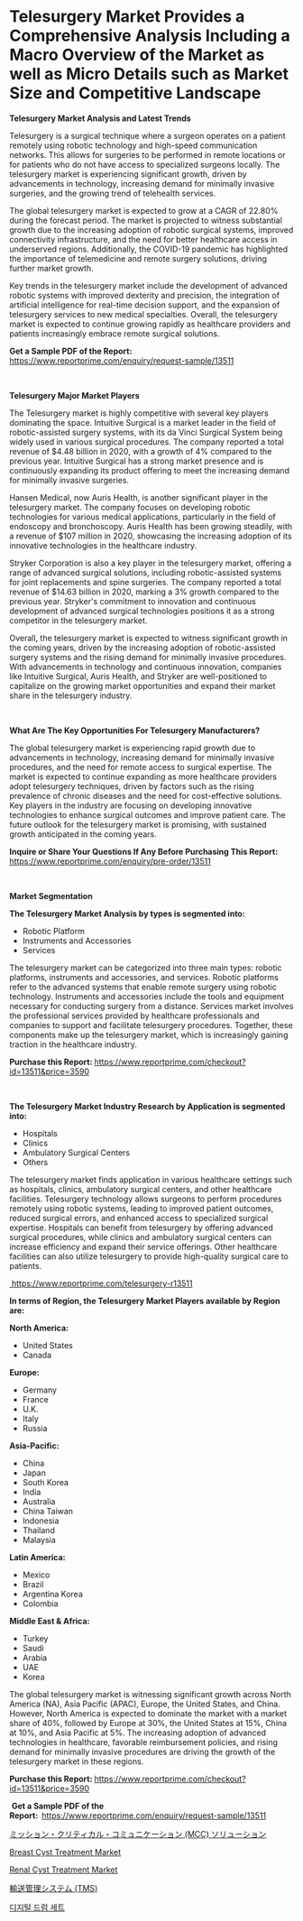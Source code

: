 <p><h1>Telesurgery Market Provides a Comprehensive Analysis Including a Macro Overview of the Market as well as Micro Details such as Market Size and Competitive Landscape</h1></p><p><strong>Telesurgery Market Analysis and Latest Trends</strong></p>
<p><p>Telesurgery is a surgical technique where a surgeon operates on a patient remotely using robotic technology and high-speed communication networks. This allows for surgeries to be performed in remote locations or for patients who do not have access to specialized surgeons locally. The telesurgery market is experiencing significant growth, driven by advancements in technology, increasing demand for minimally invasive surgeries, and the growing trend of telehealth services.</p><p>The global telesurgery market is expected to grow at a CAGR of 22.80% during the forecast period. The market is projected to witness substantial growth due to the increasing adoption of robotic surgical systems, improved connectivity infrastructure, and the need for better healthcare access in underserved regions. Additionally, the COVID-19 pandemic has highlighted the importance of telemedicine and remote surgery solutions, driving further market growth.</p><p>Key trends in the telesurgery market include the development of advanced robotic systems with improved dexterity and precision, the integration of artificial intelligence for real-time decision support, and the expansion of telesurgery services to new medical specialties. Overall, the telesurgery market is expected to continue growing rapidly as healthcare providers and patients increasingly embrace remote surgical solutions.</p></p>
<p><strong>Get a Sample PDF of the Report:&nbsp;</strong> <a href="https://www.reportprime.com/enquiry/request-sample/13511">https://www.reportprime.com/enquiry/request-sample/13511</a></p>
<p>&nbsp;</p>
<p><strong>Telesurgery Major Market Players</strong></p>
<p><p>The Telesurgery market is highly competitive with several key players dominating the space. Intuitive Surgical is a market leader in the field of robotic-assisted surgery systems, with its da Vinci Surgical System being widely used in various surgical procedures. The company reported a total revenue of $4.48 billion in 2020, with a growth of 4% compared to the previous year. Intuitive Surgical has a strong market presence and is continuously expanding its product offering to meet the increasing demand for minimally invasive surgeries.</p><p>Hansen Medical, now Auris Health, is another significant player in the telesurgery market. The company focuses on developing robotic technologies for various medical applications, particularly in the field of endoscopy and bronchoscopy. Auris Health has been growing steadily, with a revenue of $107 million in 2020, showcasing the increasing adoption of its innovative technologies in the healthcare industry.</p><p>Stryker Corporation is also a key player in the telesurgery market, offering a range of advanced surgical solutions, including robotic-assisted systems for joint replacements and spine surgeries. The company reported a total revenue of $14.63 billion in 2020, marking a 3% growth compared to the previous year. Stryker's commitment to innovation and continuous development of advanced surgical technologies positions it as a strong competitor in the telesurgery market.</p><p>Overall, the telesurgery market is expected to witness significant growth in the coming years, driven by the increasing adoption of robotic-assisted surgery systems and the rising demand for minimally invasive procedures. With advancements in technology and continuous innovation, companies like Intuitive Surgical, Auris Health, and Stryker are well-positioned to capitalize on the growing market opportunities and expand their market share in the telesurgery industry.</p></p>
<p>&nbsp;</p>
<p><strong>What Are The Key Opportunities For Telesurgery Manufacturers?</strong></p>
<p><p>The global telesurgery market is experiencing rapid growth due to advancements in technology, increasing demand for minimally invasive procedures, and the need for remote access to surgical expertise. The market is expected to continue expanding as more healthcare providers adopt telesurgery techniques, driven by factors such as the rising prevalence of chronic diseases and the need for cost-effective solutions. Key players in the industry are focusing on developing innovative technologies to enhance surgical outcomes and improve patient care. The future outlook for the telesurgery market is promising, with sustained growth anticipated in the coming years.</p></p>
<p><strong>Inquire or Share Your Questions If Any Before Purchasing This Report:</strong> <a href="https://www.reportprime.com/enquiry/pre-order/13511">https://www.reportprime.com/enquiry/pre-order/13511</a></p>
<p>&nbsp;</p>
<p><strong>Market Segmentation</strong></p>
<p><strong>The Telesurgery Market Analysis by types is segmented into:</strong></p>
<p><ul><li>Robotic Platform</li><li>Instruments and Accessories</li><li>Services</li></ul></p>
<p><p>The telesurgery market can be categorized into three main types: robotic platforms, instruments and accessories, and services. Robotic platforms refer to the advanced systems that enable remote surgery using robotic technology. Instruments and accessories include the tools and equipment necessary for conducting surgery from a distance. Services market involves the professional services provided by healthcare professionals and companies to support and facilitate telesurgery procedures. Together, these components make up the telesurgery market, which is increasingly gaining traction in the healthcare industry.</p></p>
<p><strong>Purchase this Report:&nbsp;</strong><a href="https://www.reportprime.com/checkout?id=13511&price=3590">https://www.reportprime.com/checkout?id=13511&price=3590</a></p>
<p>&nbsp;</p>
<p><strong>The Telesurgery Market Industry Research by Application is segmented into:</strong></p>
<p><ul><li>Hospitals</li><li>Clinics</li><li>Ambulatory Surgical Centers</li><li>Others</li></ul></p>
<p><p>The telesurgery market finds application in various healthcare settings such as hospitals, clinics, ambulatory surgical centers, and other healthcare facilities. Telesurgery technology allows surgeons to perform procedures remotely using robotic systems, leading to improved patient outcomes, reduced surgical errors, and enhanced access to specialized surgical expertise. Hospitals can benefit from telesurgery by offering advanced surgical procedures, while clinics and ambulatory surgical centers can increase efficiency and expand their service offerings. Other healthcare facilities can also utilize telesurgery to provide high-quality surgical care to patients.</p></p>
<p><a href="https://www.reportprime.com/telesurgery-r13511">&nbsp;https://www.reportprime.com/telesurgery-r13511</a></p>
<p><strong>In terms of Region, the Telesurgery Market Players available by Region are:</strong></p>
<p>
    <p> <strong> North America: </strong>
        <ul>
            <li>United States</li>
            <li>Canada</li>
        </ul>
        </p> 
    <p> <strong> Europe: </strong>
        <ul>
            <li>Germany</li>
            <li>France</li>
            <li>U.K.</li>
            <li>Italy</li>
            <li>Russia</li>
        </ul>
        </p> 
    <p> <strong> Asia-Pacific: </strong>
        <ul>
            <li>China</li>
            <li>Japan</li>
            <li>South Korea</li>
            <li>India</li>
            <li>Australia</li>
            <li>China Taiwan</li>
            <li>Indonesia</li>
            <li>Thailand</li>
            <li>Malaysia</li>
        </ul>
        </p> 
    <p> <strong> Latin America: </strong>
        <ul>
            <li>Mexico</li>
            <li>Brazil</li>
            <li>Argentina Korea</li>
            <li>Colombia</li>
        </ul>
        </p> 
    <p> <strong> Middle East & Africa: </strong>
        <ul>
            <li>Turkey</li>
            <li>Saudi</li>
            <li>Arabia</li>
            <li>UAE</li>
            <li>Korea</li>
        </ul>
    </p>
    </p>
<p><p>The global telesurgery market is witnessing significant growth across North America (NA), Asia Pacific (APAC), Europe, the United States, and China. However, North America is expected to dominate the market with a market share of 40%, followed by Europe at 30%, the United States at 15%, China at 10%, and Asia Pacific at 5%. The increasing adoption of advanced technologies in healthcare, favorable reimbursement policies, and rising demand for minimally invasive procedures are driving the growth of the telesurgery market in these regions.</p></p>
<p><strong>Purchase this Report: </strong><a href="https://www.reportprime.com/checkout?id=13511&price=3590">https://www.reportprime.com/checkout?id=13511&price=3590</a></p>
<p>&nbsp;<strong>Get a Sample PDF of the Report:&nbsp;&nbsp;</strong><a href="https://www.reportprime.com/enquiry/request-sample/13511">https://www.reportprime.com/enquiry/request-sample/13511</a></p>
<p><strong></strong></p>
<p><p><a href="https://github.com/VernieBarton2023/Market-Research-Report-List-1/blob/main/658876380328.md">ミッション・クリティカル・コミュニケーション (MCC) ソリューション</a></p><p><a href="https://github.com/ashman753/Market-Research-Report-List-1/blob/main/breast-cyst-treatment-market.md">Breast Cyst Treatment Market</a></p><p><a href="https://github.com/SashaBeier2023/Market-Research-Report-List-1/blob/main/renal-cyst-treatment-market.md">Renal Cyst Treatment Market</a></p><p><a href="https://github.com/JoanaNitzsche/Market-Research-Report-List-1/blob/main/322706080329.md">輸送管理システム (TMS)</a></p><p><a href="https://medium.com/@dellkoepp03/%EB%94%94%EC%A7%80%ED%84%B8-%EB%93%9C%EB%9F%BC-%EC%84%B8%ED%8A%B8-%EC%8B%9C%EC%9E%A5-%EC%A0%84%EB%A7%9D-%EC%97%85%EC%A2%85-%EA%B0%9C%EC%9A%94-%EB%B0%8F-%EC%98%88%EC%B8%A1-2024%EB%85%84%EB%B6%80%ED%84%B0-2031%EB%85%84%EA%B9%8C%EC%A7%80-6751e0b73b8d">디지털 드럼 세트</a></p></p>